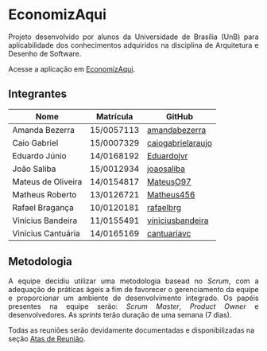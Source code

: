 # EconomizAqui
<p align="justify">Projeto desenvolvido por alunos da Universidade de Brasília (UnB) para aplicabilidade dos conhecimentos adquiridos na disciplina de Arquitetura e Desenho de Software.</p>

Acesse a aplicação em [EconomizAqui](https://economizaqui.herokuapp.com/).

## Integrantes

| Nome | Matrícula | GitHub |
|--|--|--|
| Amanda Bezerra | 15/0057113 | [amandabezerra](https://github.com/amandabezerra) |
| Caio Gabriel | 15/0007329 | [caiogabrielaraujo](https://github.com/caiogabrielaraujo) |
| Eduardo Júnio | 14/0168192 | [Eduardojvr](https://github.com/Eduardojvr) |
| João Saliba | 15/0012934 | [joaosaliba](https://github.com/joaosaliba) |
| Mateus de Oliveira | 14/0154817 | [MateusO97](https://github.com/MateusO97) |
| Matheus Roberto | 13/0126721 | [Matheus456](https://github.com/Matheus456) |
| Rafael Bragança | 10/0120181 | [rafaelbrg](https://github.com/rafaelbrg) |
| Vinícius Bandeira | 11/0155491 | [viniciusbandeira](https://github.com/viniciusbandeira) |
| Vinícius Cantuária | 14/0165169 | [cantuariavc](https://github.com/cantuariavc) |

## Metodologia

<p align="justify"> A equipe decidiu utilizar uma metodologia basead no <i>Scrum</i>, com a adequação de práticas ágeis a fim de favorecer o gerenciamento da equipe e proporcionar um ambiente de desenvolvimento integrado. Os papéis presentes na equipe serão: <i>Scrum Master</i>, <i>Product Owner</i> e desenvolvedores. As <i>sprints</i> terão duração de uma semana (7 dias).</p>

Todas as reuniões serão devidamente documentadas e disponibilizadas na seção [Atas de Reunião](./Atas-de-Reuniões/Ata-01.md).
